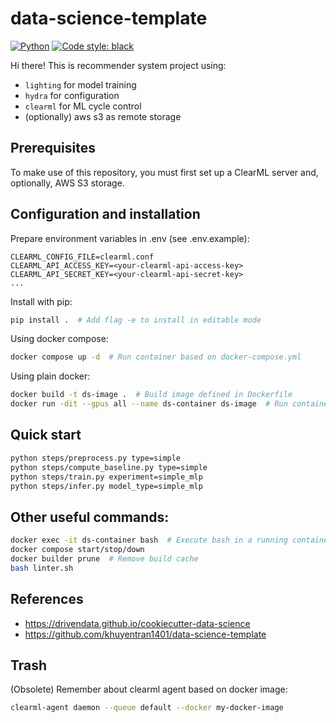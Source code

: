 # data-science-template

<a href="https://www.python.org/"><img alt="Python" src="https://img.shields.io/badge/-Python 3.10+-blue?style=for-the-badge&logo=python&logoColor=white"></a>
<a href="https://black.readthedocs.io/en/stable/"><img alt="Code style: black" src="https://img.shields.io/badge/code%20style-black-black.svg?style=for-the-badge&labelColor=gray"></a>

Hi there! This is recommender system project using:
- `lighting` for model training
- `hydra` for configuration
- `clearml` for ML cycle control
- (optionally) aws s3 as remote storage

## Prerequisites

To make use of this repository, you must first set up a ClearML server and, optionally, AWS S3 storage.

## Configuration and installation

Prepare environment variables in .env (see .env.example):
```
CLEARML_CONFIG_FILE=clearml.conf
CLEARML_API_ACCESS_KEY=<your-clearml-api-access-key>
CLEARML_API_SECRET_KEY=<your-clearml-api-secret-key>
...
```

Install with pip:
```bash
pip install .  # Add flag -e to install in editable mode
```

Using docker compose:
```bash
docker compose up -d  # Run container based on docker-compose.yml
```

Using plain docker:
```bash
docker build -t ds-image .  # Build image defined in Dockerfile 
docker run -dit --gpus all --name ds-container ds-image  # Run container based on that image
```

## Quick start

```bash
python steps/preprocess.py type=simple
python steps/compute_baseline.py type=simple
python steps/train.py experiment=simple_mlp
python steps/infer.py model_type=simple_mlp
```

## Other useful commands:

```bash
docker exec -it ds-container bash  # Execute bash in a running container
docker compose start/stop/down
docker builder prune  # Remove build cache
bash linter.sh
```

## References

* https://drivendata.github.io/cookiecutter-data-science
* https://github.com/khuyentran1401/data-science-template

## Trash
(Obsolete) Remember about clearml agent based on docker image:

```bash
clearml-agent daemon --queue default --docker my-docker-image
```
